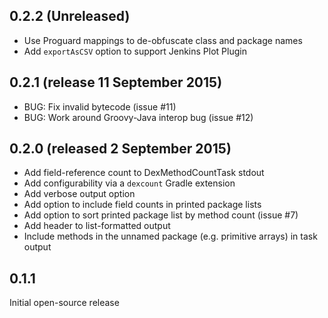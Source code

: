 0.2.2 (Unreleased)
----------

* Use Proguard mappings to de-obfuscate class and package names
* Add `exportAsCSV` option to support Jenkins Plot Plugin

0.2.1 (release 11 September 2015)
----------

* BUG: Fix invalid bytecode (issue #11)
* BUG: Work around Groovy-Java interop bug (issue #12)

0.2.0 (released 2 September 2015)
------------------

* Add field-reference count to DexMethodCountTask stdout
* Add configurability via a `dexcount` Gradle extension
* Add verbose output option
* Add option to include field counts in printed package lists
* Add option to sort printed package list by method count (issue #7)
* Add header to list-formatted output
* Include methods in the unnamed package (e.g. primitive arrays) in task output


0.1.1
-----

Initial open-source release
